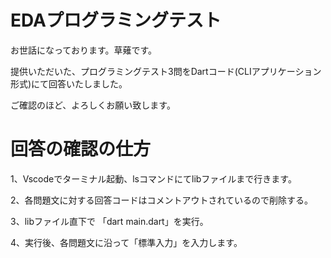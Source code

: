 # EDAプログラミングテスト
お世話になっております。草薙です。

提供いただいた、プログラミングテスト3問をDartコード(CLIアプリケーション形式)にて回答いたしました。

ご確認のほど、よろしくお願い致します。

# 回答の確認の仕方
1、Vscodeでターミナル起動、lsコマンドにてlibファイルまで行きます。

2、各問題文に対する回答コードはコメントアウトされているので削除する。

3、libファイル直下で 「dart main.dart」を実行。

4、実行後、各問題文に沿って「標準入力」を入力します。
